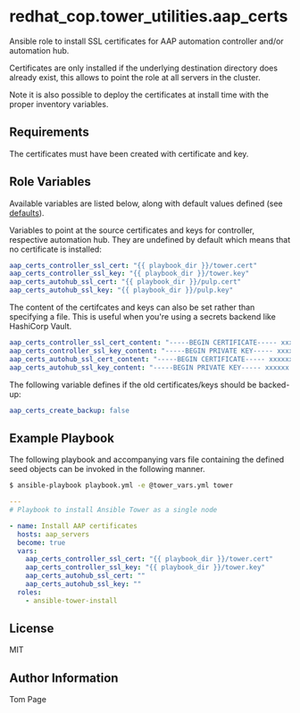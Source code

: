 # redhat\_cop.tower\_utilities.aap\_certs

Ansible role to install SSL certificates for AAP automation controller and/or automation hub.

Certificates are only installed if the underlying destination directory does already exist, this allows to point the role at all servers in the cluster.

Note it is also possible to deploy the certificates at install time with the proper inventory variables.

## Requirements

The certificates must have been created with certificate and key.

## Role Variables

Available variables are listed below, along with default values defined (see [defaults](defaults/main.yml)).

Variables to point at the source certificates and keys for controller, respective automation hub.
They are undefined by default which means that no certificate is installed:

```yaml
aap_certs_controller_ssl_cert: "{{ playbook_dir }}/tower.cert"
aap_certs_controller_ssl_key: "{{ playbook_dir }}/tower.key"
aap_certs_autohub_ssl_cert: "{{ playbook_dir }}/pulp.cert"
aap_certs_autohub_ssl_key: "{{ playbook_dir }}/pulp.key"
```

The content of the certifcates and keys can also be set rather than specifying a file. This is useful when you're using a secrets backend like HashiCorp Vault.

```yaml
aap_certs_controller_ssl_cert_content: "-----BEGIN CERTIFICATE----- xxxxxx -----END CERTIFICATE-----"
aap_certs_controller_ssl_key_content: "-----BEGIN PRIVATE KEY----- xxxxxx -----END PRIVATE KEY-----"
aap_certs_autohub_ssl_cert_content: "-----BEGIN CERTIFICATE----- xxxxxx -----END CERTIFICATE-----"
aap_certs_autohub_ssl_key_content: "-----BEGIN PRIVATE KEY----- xxxxxx -----END PRIVATE KEY-----"
```

The following variable defines if the old certificates/keys should be backed-up:

```yaml
aap_certs_create_backup: false
```

## Example Playbook

The following playbook and accompanying vars file containing the defined seed objects can be invoked in the following manner.

```sh
$ ansible-playbook playbook.yml -e @tower_vars.yml tower
```

```yaml
---
# Playbook to install Ansible Tower as a single node

- name: Install AAP certificates
  hosts: aap_servers
  become: true
  vars:
	aap_certs_controller_ssl_cert: "{{ playbook_dir }}/tower.cert"
	aap_certs_controller_ssl_key: "{{ playbook_dir }}/tower.key"
	aap_certs_autohub_ssl_cert: ""
	aap_certs_autohub_ssl_key: ""
  roles:
    - ansible-tower-install
```

## License

MIT

## Author Information

Tom Page
